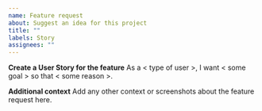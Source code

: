 ```yaml
---
name: Feature request
about: Suggest an idea for this project
title: ""
labels: Story
assignees: ""
---
```


**Create a User Story for the feature**
As a < type of user >, I want < some goal > so that < some reason >.

**Additional context**
Add any other context or screenshots about the feature request here.
